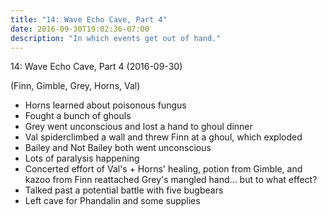```yaml
---
title: "14: Wave Echo Cave, Part 4"
date: 2016-09-30T19:02:36-07:00
description: "In which events get out of hand."
---
```


14: Wave Echo Cave, Part 4 (2016-09-30)

(Finn, Gimble, Grey, Horns, Val)

- Horns learned about poisonous fungus
- Fought a bunch of ghouls
- Grey went unconscious and lost a hand to ghoul dinner
- Val spiderclimbed a wall and threw Finn at a ghoul, which exploded
- Bailey and Not Bailey both went unconscious
- Lots of paralysis happening
- Concerted effort of Val's + Horns' healing, potion from Gimble, and kazoo from Finn reattached Grey's mangled hand... but to what effect?
- Talked past a potential battle with five bugbears
- Left cave for Phandalin and some supplies
